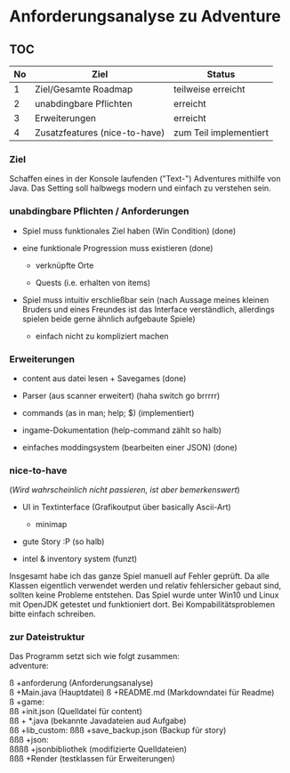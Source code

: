 # **Anforderungsanalyse zu Adventure**  

## TOC  

|No| Ziel | Status|
---|---|---
1|Ziel/Gesamte Roadmap|teilweise erreicht|
2|unabdingbare Pflichten|erreicht|
3|Erweiterungen|erreicht|
4|Zusatzfeatures (nice-to-have)|zum Teil implementiert|  

### **Ziel**

Schaffen eines in der Konsole laufenden ("Text-") Adventures mithilfe von Java. Das Setting soll halbwegs modern und einfach zu verstehen sein.  

### unabdingbare Pflichten / Anforderungen  

- Spiel muss funktionales Ziel haben  (Win Condition) (done)

- eine funktionale Progression muss existieren  (done)

  - verknüpfte Orte

  - Quests (i.e. erhalten von items)

- Spiel muss intuitiv erschließbar sein  (nach Aussage meines kleinen Bruders und eines Freundes ist das Interface verständlich, allerdings spielen beide gerne ähnlich aufgebaute Spiele)

  - einfach nicht zu kompliziert machen

### Erweiterungen

- content aus datei lesen + Savegames (done)

- Parser (aus scanner erweitert) (haha switch go brrrrr)

- commands (as in man; help; $) (implementiert)

- ingame-Dokumentation (help-command zählt so halb)

- einfaches moddingsystem (bearbeiten einer JSON) (done)

### nice-to-have

(*Wird wahrscheinlich nicht passieren, ist aber bemerkenswert*)  

- UI in Textinterface (Grafikoutput über basically Ascii-Art)

  - minimap

- gute Story :P (so halb)

- intel & inventory system (funzt)

Insgesamt habe ich das ganze Spiel manuell auf Fehler geprüft. Da alle Klassen eigentlich verwendet werden und relativ fehlersicher gebaut sind, sollten keine Probleme entstehen. Das Spiel wurde unter Win10 und Linux mit OpenJDK getestet und funktioniert dort. Bei Kompabilitätsproblemen bitte einfach schreiben.

### zur Dateistruktur

Das Programm setzt sich wie folgt zusammen:  
adventure:  

ß  +anforderung (Anforderungsanalyse)  
ß  +Main.java (Hauptdatei)
ß  +README.md (Markdowndatei für Readme)  
ß  +game:  
ßß    +init.json (Quelldatei für content)  
ßß    + *.java (bekannte Javadateien aud Aufgabe)  
ßß    +lib_custom:
ßßß      +save_backup.json (Backup für story)  
ßßß      +json:  
ßßßß       +jsonbibliothek (modifizierte Quelldateien)  
ßßß      +Render (testklassen für Erweiterungen)  

